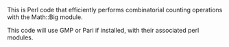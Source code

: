 This is Perl code that efficiently performs combinatorial counting operations
with the Math::Big module.

This code will use GMP or Pari if installed, with their associated perl modules.
